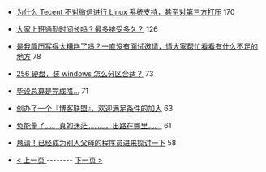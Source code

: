 - [为什么 Tecent 不对微信进行 Linux 系统支持，甚至对第三方打压](https://www.v2ex.com/t/545599) 170
- [大家上班通勤时间长吗？最多接受多久？](https://www.v2ex.com/t/545653) 126
- [是我简历写得太糟糕了吗？一直没有面试邀请，请大家帮忙看看有什么不足的地方](https://www.v2ex.com/t/545737) 78
- [256 硬盘，装 windows 怎么分区合适？](https://www.v2ex.com/t/545727) 73
- [毕设总算是完成咯...](https://www.v2ex.com/t/545642) 71
- [创办了一个『博客联盟』，欢迎满足条件的加入](https://www.v2ex.com/t/545721) 63
- [负能量了。。。真的迷茫。。。。。，出路在哪里。。。](https://www.v2ex.com/t/545598) 61
- [恳请！已经成为别人父母的程序员进来探讨一下](https://www.v2ex.com/t/545843) 58

-   [ < 上一页 ](https://github.com/able8/v2ex-hot-record/blob/master/2019-03-17.md) -------- [ 下一页 > ](https://github.com/able8/v2ex-hot-record/blob/master/2019-03-19.md)
